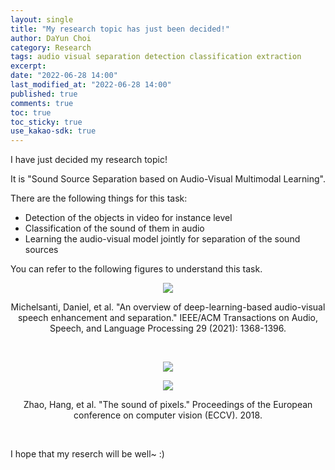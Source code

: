 ```yaml
---
layout: single
title: "My research topic has just been decided!"
author: DaYun Choi
category: Research
tags: audio visual separation detection classification extraction
excerpt: 
date: "2022-06-28 14:00"
last_modified_at: "2022-06-28 14:00"
published: true
comments: true
toc: true
toc_sticky: true
use_kakao-sdk: true
---
```


I have just decided my research topic!

It is "Sound Source Separation based on Audio-Visual Multimodal Learning".

There are the following things for this task:
- Detection of the objects in video for instance level
- Classification of the sound of them in audio
- Learning the audio-visual model jointly for separation of the sound sources

You can refer to the following figures to understand this task.

<p align="center">
    <img src = "https://user-images.githubusercontent.com/74304696/176095718-f05e079c-a2b6-45f9-b080-0048c6d922c9.png">
</p>
<center> Michelsanti, Daniel, et al. "An overview of deep-learning-based audio-visual speech enhancement and separation." IEEE/ACM Transactions on Audio, Speech, and Language Processing 29 (2021): 1368-1396. </center>

 

<p align="center">
    <img src = "https://user-images.githubusercontent.com/74304696/176095723-69c8ef14-a156-41ae-93d5-a0b3f3196693.png">
</p>
<p align="center">
    <img src = "https://user-images.githubusercontent.com/74304696/176095726-a38700d7-e957-4dd8-8458-5ba4dc264018.png">
</p>
<center> Zhao, Hang, et al. "The sound of pixels." Proceedings of the European conference on computer vision (ECCV). 2018. </center>

 

I hope that my reserch will be well~ :)